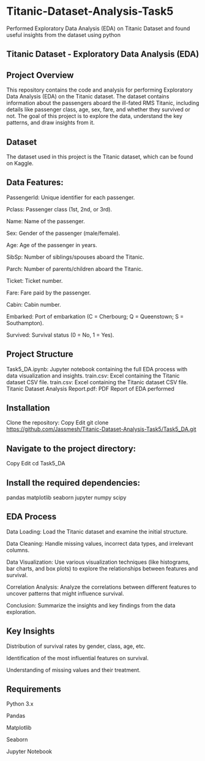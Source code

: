 # Titanic-Dataset-Analysis-Task5
Performed  Exploratory Data Analysis (EDA) on Titanic Dataset and found useful insights from the dataset using python

## Titanic Dataset - Exploratory Data Analysis (EDA)
## Project Overview
This repository contains the code and analysis for performing Exploratory Data Analysis (EDA) on the Titanic dataset. The dataset contains information about the passengers aboard the ill-fated RMS Titanic, including details like passenger class, age, sex, fare, and whether they survived or not. The goal of this project is to explore the data, understand the key patterns, and draw insights from it.

## Dataset
The dataset used in this project is the Titanic dataset, which can be found on Kaggle.

## Data Features:
PassengerId: Unique identifier for each passenger.

Pclass: Passenger class (1st, 2nd, or 3rd).

Name: Name of the passenger.

Sex: Gender of the passenger (male/female).

Age: Age of the passenger in years.

SibSp: Number of siblings/spouses aboard the Titanic.

Parch: Number of parents/children aboard the Titanic.

Ticket: Ticket number.

Fare: Fare paid by the passenger.

Cabin: Cabin number.

Embarked: Port of embarkation (C = Cherbourg; Q = Queenstown; S = Southampton).

Survived: Survival status (0 = No, 1 = Yes).

## Project Structure

Task5_DA.ipynb: Jupyter notebook containing the full EDA process with data visualization and insights.
train.csv: Excel containing the Titanic dataset CSV file.
train.csv: Excel containing the Titanic dataset CSV file.
Titanic Dataset Analysis Report.pdf: PDF Report of EDA performed

## Installation
Clone the repository:
Copy
Edit
git clone https://github.com/Jassmesh/Titanic-Dataset-Analysis-Task5/Task5_DA.git

## Navigate to the project directory:
Copy
Edit
cd Task5_DA

## Install the required dependencies:
pandas
matplotlib
seaborn
jupyter
numpy
scipy

## EDA Process
Data Loading: Load the Titanic dataset and examine the initial structure.

Data Cleaning: Handle missing values, incorrect data types, and irrelevant columns.

Data Visualization: Use various visualization techniques (like histograms, bar charts, and box plots) to explore the relationships between features and survival.

Correlation Analysis: Analyze the correlations between different features to uncover patterns that might influence survival.

Conclusion: Summarize the insights and key findings from the data exploration.

## Key Insights
Distribution of survival rates by gender, class, age, etc.

Identification of the most influential features on survival.

Understanding of missing values and their treatment.

## Requirements
Python 3.x

Pandas

Matplotlib

Seaborn

Jupyter Notebook
